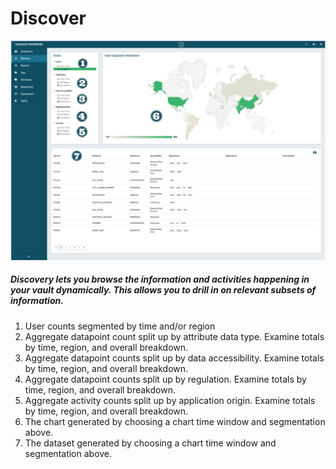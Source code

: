 # Discover

![discover](../assets/images/discover.png "Discover")

##### Discovery lets you browse the information and activities happening in your vault dynamically. This allows you to drill in on relevant subsets of information.

1. User counts segmented by time and/or region
2. Aggregate datapoint count split up by attribute data type. Examine totals by time, region, and overall breakdown.
3. Aggregate datapoint counts split up by data accessibility. Examine totals by time, region, and overall breakdown.
4. Aggregate datapoint counts split up by regulation. Examine totals by time, region, and overall breakdown.
5. Aggregate activity counts split up by application origin. Examine totals by time, region, and overall breakdown.
6. The chart generated by choosing a chart time window and segmentation above.
7. The dataset generated by choosing a chart time window and segmentation above.
